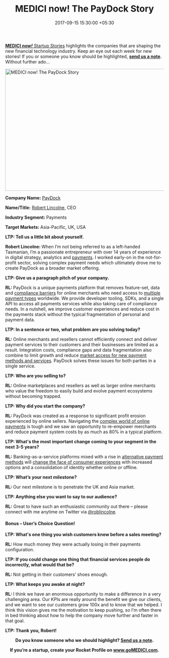 ﻿---
title: MEDICI now! The PayDock Story
date: 2017-09-15 15:30:00 +05:30
tags:
- Asia
- Europe
- insights
- MEDICI now
- PayDock
- US
Image: "/uploads/interview.jpg"
Person: Elena Mesropyan
category:
- Payments
- Fintech
- Insights
Markets:
- Asia
- Europe
- insights
- MEDICI now
- PayDock
- US
type: post
status: publish
layout: post
---

<p><a href="https://letstalkpayments.com/?s=medici+now"><b>MEDICI</b><b><i> now!</i></b> Startup Stories</a> highlights the companies that are shaping the new financial technology industry. Keep an eye out each week for new stories! If you or someone you know should be highlighted, <a href="mailto:elena@letstalkpayments.com"><b>send us a note</b></a>. Without further ado…</p>
<p><img class="aligncenter size-full wp-image-27825" src="https://s3-us-west-2.amazonaws.com/go-medici/uploads/2017/09/pay-logo.png" alt="MEDICI now! The PayDock Story" width="1535" height="387" /></p>
<p><b>Company Name: </b><a href="https://paydock.com/">PayDock</a></p>
<p><b>Name/Title:</b> <a href="https://www.linkedin.com/in/roblincolne/">Robert Lincolne</a>, CEO </p>
<p><b>Industry Segment: </b>Payments</p>
<p><b>Target Markets: </b>Asia-Pacific, UK, USA</p>
<p><b>LTP: Tell us a little bit about yourself. </b></p>
<p><b>Robert Lincolne: </b>When I’m not being referred to as a left-handed Tasmanian, I’m a passionate entrepreneur with over 14 years of experience in digital strategy, analytics and <a href="https://letstalkpayments.com/overview-of-the-payments-industry/">payments</a>. I worked early-on in the not-for-profit sector, solving complex payment needs which ultimately drove me to create PayDock as a broader market offering. </p>
<p><b>LTP: Give us a paragraph pitch of your company.</b></p>
<p><b>RL: </b>PayDock is a unique payments platform that removes feature-set, data and <a href="https://letstalkpayments.com/how-can-regtechs-help-financial-services-industry-overcome-the-burden-of-compliance/">compliance barriers</a> for online merchants who need access to <a href="https://letstalkpayments.com/overview-of-the-payments-industry/">multiple payment types</a> worldwide. We provide developer tooling, SDKs, and a single API to access all payments services while also taking care of compliance needs. In a nutshell, we improve customer experiences and reduce cost in the payments stack without the typical fragmentation of personal and payment data.</p>
<p><b>LTP: In a sentence or two, what problem are you solving today? </b></p>
<p><b>RL: </b>Online merchants and resellers cannot efficiently connect and deliver payment services to their customers and their businesses are limited as a result. Integration costs, compliance gaps and data fragmentation also combine to limit growth and reduce <a href="https://letstalkpayments.com/payments-a-fading-experience/">market access for new payment methods and services</a>. PayDock solves these issues for both parties in a single service.</p>
<p><b>LTP: Who are you selling to?</b></p>
<p><b>RL: </b>Online marketplaces and resellers as well as larger online merchants who value the freedom to easily build and evolve payment ecosystems without becoming trapped.</p>
<p><b>LTP: Why did you start the company? </b></p>
<p><b>RL: </b>PayDock was created as a response to significant profit erosion experienced by online sellers. Navigating the <a href="https://letstalkpayments.com/the-digital-payments-industry-in-north-america-will-bring-half-a-trillion-in-e-commerce-retail-sales-by-2018/">complex world of online payments</a> is tough and we saw an opportunity to re-empower merchants and reduce payment system costs by as much as 80% in a typical platform.</p>
<p><b>LTP: What's the most important change coming to your segment in the next 3-5 years?</b></p>
<p><b>RL:</b> Banking-as-a-service platforms mixed with a rise in <a href="https://letstalkpayments.com/mobile-wallets-when-too-many-pays-wont-let-anyone-win/">alternative payment methods</a> will <a href="https://letstalkpayments.com/customer-experience-as-a-competitive-advantage-in-banking/">change the face of consumer experiences</a> with increased options and a consolidation of identity whether online or offline.</p>
<p><b>LTP: What’s your next milestone?</b></p>
<p><b>RL: </b>Our next milestone is to penetrate the UK and Asia market.</p>
<p><b>LTP: Anything else you want to say to our audience?</b></p>
<p><b>RL:</b> Great to have such an enthusiastic community out there – please connect with me anytime on Twitter via <a href="https://twitter.com/roblincolne">@roblincolne</a>. </p>
<h4><strong>Bonus – User’s Choice Question!</strong></h4>
<p><b>LTP: What's one thing you wish customers knew before a sales meeting? </b></p>
<p><b>RL: </b>How much money they were actually losing in their payments configuration.</p>
<p><b>LTP: If you could change one thing that financial services people do incorrectly, what would that be?</b></p>
<p><b>RL: </b>Not getting in their customers’ shoes enough.</p>
<p><b>LTP: What keeps you awake at night?</b></p>
<p><b>RL: </b>I think we have an enormous opportunity to make a difference in a very challenging area. Our KPIs are really around the benefit we give our clients, and we want to see our customers grow 100x and to know that we helped. I think this vision gives me the motivation to keep pushing, so I’m often there in bed thinking about how to help the company move further and faster in that goal. </p>
<p><b>LTP: Thank you, Robert!</b></p>
<p style="text-align: center;"><b>Do you know someone who we should highlight? </b><a href="mailto:medici@letstalkpayments.com"><b>Send us a note</b></a><b>.</b></p>
<p style="text-align: center;"><b>If you’re a startup, create your Rocket Profile on </b><a href="http://www.gomedici.com/"><b>www.goMEDICI.com</b></a><b>.</b></p>
